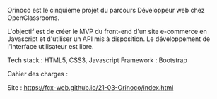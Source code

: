 Orinoco est le cinquième projet du parcours Développeur web chez OpenClassrooms.

L'objectif est de créer le MVP du front-end d'un site e-commerce en Javascript et d'utiliser un API mis à disposition. Le développement de l'interface utilisateur est libre.

Tech stack : HTML5, CSS3, Javascript
Framework : Bootstrap

Cahier des charges : 

Site : https://fcx-web.github.io/21-03-Orinoco/index.html
